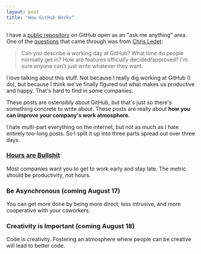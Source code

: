 ```yaml
---
layout: post
title: "How GitHub Works"
---
```


I have a [public repository][feedback] on GitHub open as an "ask me anything"
area. One of the [questions][questions] that came through was from [Chris
Ledet][chris]:

> Can you describe a working day at GitHub? What time do people normally get
> in? How are features officially decided/approved? I'm sure anyone can't just
> write whatever they want.

I love talking about this stuff. Not because I really dig working at GitHub (I
do), but because I think we've finally figured out what makes us productive and
happy. That's hard to find in some companies.

These posts are ostensibly about GitHub, but that's just so there's something
concrete to write about. These posts are really about **how you can improve
your company's work atmosphere**.

I hate multi-part everything on the internet, but not as much as I hate
entirely too-long posts. So I split it up into three parts spread out over
three days.

### [Hours are Bullshit][hours]

Most companies want you to get to work early and stay late. The metric should
be productivity, not hours.

### Be Asynchronous (coming August 17)

You can get more done by being more direct, less intrusive, and more
cooperative with your coworkers.

### Creativity is Important (coming August 18)

Code is creativity. Fostering an atmosphere where people can be creative will
lead to better code.

[feedback]: https://github.com/holman/feedback
[questions]: https://github.com/holman/feedback/issues/22
[chris]: http://ledet.io
[hours]: /posts/how-github-works-hours/
